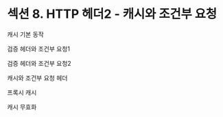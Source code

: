 # 섹션 8. HTTP 헤더2 - 캐시와 조건부 요청

캐시 기본 동작

검증 헤더와 조건부 요청1

검증 헤더와 조건부 요청2

캐시와 조건부 요청 헤더

프록시 캐시

캐시 무효화

